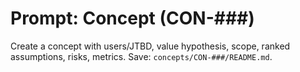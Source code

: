 # Prompt: Concept (CON-###)

Create a concept with users/JTBD, value hypothesis, scope, ranked assumptions, risks, metrics.
Save: `concepts/CON-###/README.md`.
